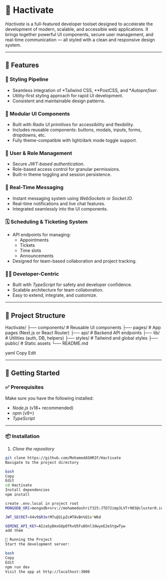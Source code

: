 # 🚀 Hactivate

*Hactivate* is a full-featured developer toolset designed to accelerate the development of modern, scalable, and accessible web applications. It brings together powerful UI components, secure user management, and real-time communication — all styled with a clean and responsive design system.

---

## 🌟 Features

### 🎨 Styling Pipeline
- Seamless integration of *Tailwind CSS, **PostCSS, and **Autoprefixer*.
- Utility-first styling approach for rapid UI development.
- Consistent and maintainable design patterns.

### 🧱 Modular UI Components
- Built with *Radix UI primitives* for accessibility and flexibility.
- Includes reusable components: buttons, modals, inputs, forms, dropdowns, etc.
- Fully theme-compatible with light/dark mode toggle support.

### 🔐 User & Role Management
- Secure *JWT-based authentication*.
- Role-based access control for granular permissions.
- Built-in theme toggling and session persistence.

### 💬 Real-Time Messaging
- Instant messaging system using *WebSockets* or *Socket.IO*.
- Real-time notifications and live chat features.
- Integrated seamlessly into the UI components.

### 🗓 Scheduling & Ticketing System
- API endpoints for managing:
  - Appointments
  - Tickets
  - Time slots
  - Announcements
- Designed for team-based collaboration and project tracking.

### 👨‍💻 Developer-Centric
- Built with *TypeScript* for safety and developer confidence.
- Scalable architecture for team collaboration.
- Easy to extend, integrate, and customize.

---

## 📁 Project Structure

Hactivate/
├── components/ # Reusable UI components
├── pages/ # App pages (Next.js or React Router)
├── api/ # Backend API endpoints
├── lib/ # Utilities (auth, DB, helpers)
├── styles/ # Tailwind and global styles
├── public/ # Static assets
└── README.md

yaml
Copy
Edit

---

## 🚀 Getting Started

### ✅ Prerequisites

Make sure you have the following installed:

- *Node.js* (v18+ recommended)
- *npm* (v9+)
- *TypeScript*

---

### 📦 Installation

1. *Clone the repository*

```bash
git clone https://github.com/MohamedASHRIF/Hactivate
Navigate to the project directory

bash
Copy
Edit
cd Hactivate
Install dependencies
npm install

create .env.local in project root
MONGODB_URI=mongodb+srv://mohamedashrif325:JTD72imp3LVTr903@cluster0.iug9zvr.mongodb.net/

JWT_SECRET=X4v9$R3e!M7u@2LpZc#T8vBn%Q1s*W6d

GEMINI_API_KEY=AIzaSyDmxGUpOfhvU5Fu8Onl3dwyeE2eStgwTyw
add them

🧪 Running the Project
Start the development server:

bash
Copy
Edit
npm run dev
Visit the app at http://localhost:3000

